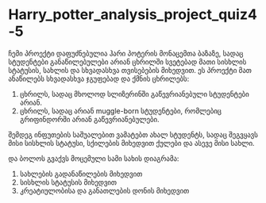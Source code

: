 # Harry_potter_analysis_project_quiz4-5

ჩემი პროექტი დაფუძნებულია ჰარი პოტერის მონაცემთა ბაზაზე, სადაც სტუდენტები განაწილებულები არიან ცხრილში სვეტებად მათი სისხლის სტატუსის, სახლის და სხვადასხვა თვისებების მიხედვით.
ეს პროექტი მათ ანაწილებს სხვადასხვა ჯგუფებად და ქმნის ცხრილებს:
1. ცხრილს, სადაც მხოლოდ სლიზერინში გაწევრიანებული სტუდენტები არიან.
2. ცხრილს, სადაც არიან muggle-born სტუდენტები, რომლებიც გრიფინდორში არიან გაწევრიანებულები.

შემდეგ ინფუთების საშუალებით ვამატებთ ახალ სტუდენტს, სადაც შეგვყავს მისი სისხლის სტატუსი, სქილების მიხედვით ქულები და ასევე მისი სახლი.

და ბოლოს გვაქვს მოცემული სამი სახის დიაგრამა:
1. სახლების გადანაწილების მიხედვით
2. სისხლის სტატუსის მიხედვით
3. კრეატიულობისა და განათლების დონის მიხედვით

